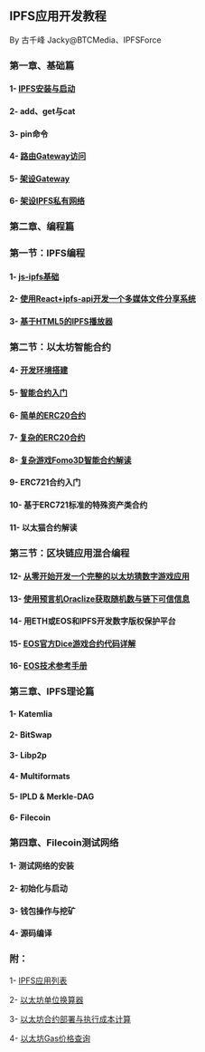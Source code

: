 ## IPFS应用开发教程
By 古千峰 Jacky@BTCMedia、IPFSForce

### 第一章、基础篇
#### 1- [IPFS安装与启动](doc/ipfs_setup.md)

#### 2- add、get与cat

#### 3- pin命令

#### 4- [路由Gateway访问](doc/use_gateway.md)

#### 5- [架设Gateway](doc/build_gateway.md)

#### 6- [架设IPFS私有网络](doc/build_private_ipfs.md)

### 第二章、编程篇

### 第一节：IPFS编程

#### 1- [js-ipfs基础](doc/jsipfs-api.md)

#### 2- [使用React+ipfs-api开发一个多媒体文件分享系统](doc/jsipfs-uploader.md)

#### 3- [基于HTML5的IPFS播放器](doc/ipfs_video.md)

### 第二节：以太坊智能合约

#### 4- [开发环境搭建](doc/truffle_ethereum.md)

#### 5- [智能合约入门](doc/smartcontract_base.md)

#### 6- [简单的ERC20合约](doc/erc20_simple.md)

#### 7- [复杂的ERC20合约](doc/complex_erc20.md)

#### 8- [复杂游戏Fomo3D智能合约解读](doc/fomo3d_explain.md)

#### 9- ERC721合约入门

#### 10- 基于ERC721标准的特殊资产类合约

#### 11- 以太猫合约解读

### 第三节：区块链应用混合编程

#### 12- [从零开始开发一个完整的以太坊猜数字游戏应用](doc/casino-ethereum.md)

#### 13- [使用预言机Oraclize获取随机数与链下可信信息](doc/oraclize_random.md)

#### 14- 用ETH或EOS和IPFS开发数字版权保护平台

#### 15- [EOS官方Dice游戏合约代码详解](https://github.com/eoshackathon/eos_dapp_development_cn/blob/master/docs/dice_contract_1.md)

#### 16- [EOS技术参考手册](https://github.com/eoshackathon/eos_dapp_development_cn)

### 第三章、IPFS理论篇

#### 1- Katemlia

#### 2- BitSwap

#### 3- Libp2p

#### 4- Multiformats

#### 5- IPLD & Merkle-DAG

#### 6- Filecoin

### 第四章、Filecoin测试网络

#### 1- 测试网络的安装

#### 2- 初始化与启动

#### 3- 钱包操作与挖矿

#### 4- 源码编译


### 附：

1- [IPFS应用列表](doc/samples.md)

2- [以太坊单位换算器](https://etherconverter.online/)

3- [以太坊合约部署与执行成本计算](doc/gas_price.md)

4- [以太坊Gas价格查询](https://ethgasstation.info/)

